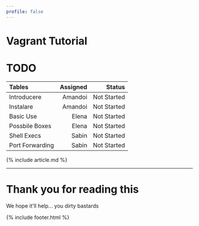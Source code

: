 ```yaml
---
profile: false
---
```


# Vagrant Tutorial

# TODO

| Tables        | Assigned      | Status  |
|:------------- | -------------:| -------:|
| Introducere | Amandoi | Not Started |
| Instalare | Amandoi | Not Started |
| Basic Use | Elena | Not Started |
| Possbile Boxes | Elena | Not Started |
| Shell Execs | Sabin | Not Started |
| Port Forwarding | Sabin | Not Started |

<div id="toc-top" class="toc"></div>

{% include article.md %}

<div id="toc-bottom" class="toc"></div>

---

# Thank you for reading this

We hope it'll help... you dirty bastards

{% include footer.html %}
